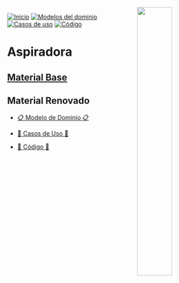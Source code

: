 <img src="/images/aspiradora.png" width="40%" align="right"/>

[![Inicio](https://img.shields.io/badge/-Inicio-FFF?style=flat&logo=Emlakjet&logoColor=black)](https://github.com/lydiaa-gr/24-25-IdSw2-SDD)
[![Modelos del dominio](https://img.shields.io/badge/-Modelos_del_dominio-FFF?style=flat&logo=openstreetmap&logoColor=black)](https://github.com/lydiaa-gr/24-25-IdSw2-SDD/blob/main/modelosUML/modelos.md)
[![Casos de uso](https://img.shields.io/badge/-Casos_de_uso-FFF?style=flat&logo=openstreetmap&logoColor=black)](https://github.com/lydiaa-gr/24-25-IdSw2-SDD/blob/main/casosDeUso/readme.md)
[![Código](https://img.shields.io/badge/-Código-FFF?style=flat&logo=openstreetmap&logoColor=black)](https://github.com/lydiaa-gr/24-25-IdSw2-SDD/tree/main/codigos)

# Aspiradora


## [Material Base](documentos/enunciado.md)

## Material Renovado

- [📋 Modelo de Dominio 📋](modelosUML/README.md)

- [🔧 Casos de Uso 🔧]()

- [💾 Código 💾](https://github.com/lydiaa-gr/24-25-IdSw2-SDD/tree/main/codigo)
